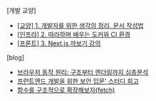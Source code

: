 [개발 교양]

- [[교양] 1. 개발자를 위한 생각의 정리, 문서 작성법](https://github.com/dhyun2/book-log/blob/main/%EA%B0%9C%EB%B0%9C%EC%9E%90%EB%A5%BC%20%EC%9C%84%ED%95%9C%20%EC%83%9D%EA%B0%81%EC%9D%98%20%EC%A0%95%EB%A6%AC%2C%20%EB%AC%B8%EC%84%9C%20%EC%9E%91%EC%84%B1%EB%B2%95/README.md)
- [[인프라] 2. 따라하며 배우는 도커와 CI 환경](https://github.com/dhyun2/book-log/blob/main/따라하며%20배우는%20도커와%20CI%20환경/README.md)
- [[프론트] 3. Next.js 까보기 강의](https://github.com/dhyun2/book-log/blob/main/next.js%20%EA%B9%8C%EB%B3%B4%EA%B8%B0%20%EA%B0%95%EC%9D%98/README.md)

[blog]
- [브라우저 동작 원리: 구조부터 렌더링까지 심층분석](https://velog.io/@parkd/%EB%B8%8C%EB%9D%BC%EC%9A%B0%EC%A0%80-%EB%8F%99%EC%9E%91-%EC%9B%90%EB%A6%AC-%EA%B5%AC%EC%A1%B0%EB%B6%80%ED%84%B0-%EB%A0%8C%EB%8D%94%EB%A7%81%EA%B9%8C%EC%A7%80-%EC%8B%AC%EC%B8%B5%EB%B6%84%EC%84%9D)
- [프런트엔드 개발을 위한 보안 입문' 스터디 회고](https://velog.io/@parkd/프런트엔드-개발을-위한-보안-입문-스터디-회고)
- [함수를 구조적으로 확장해보자(fetch)](https://velog.io/@parkd/함수를-구조적으로-확장해보자fetch)